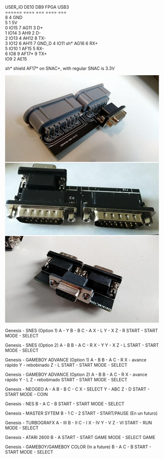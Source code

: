 USER_IO DE10  DB9  FPGA   USB3   
======  ====  ===  ====   ===    
              8           4 GND  
              5           1 5V   
0       IO15  7    AG11   3 D+   
1       IO14  3    AH9    2 D-   
2       IO13  4    AH12   8 TX-  
3       IO12  6    AH11   7 GND_D
4       IO11  sh*  AG16   6 RX+  
5       IO10  1    AF15   5 RX-  
6       IO8   9    AF17*  9 TX+  
        IO9   2    AE15          

sh* shield
AF17* on SNAC+, with regular SNAC is 3.3V

![SNES](photos/snes.jpg?raw=true "SNES")
![NeoGeo](photos/neogeo.jpg?raw=true "NeoGeo")
![Genesis](photos/genesis.jpg?raw=true "Genesis")

Genesis - SNES (Option 1)
A - Y
B - B
C - A
X - L
Y - X
Z - R
START - START
MODE - SELECT

Genesis - SNES (Option 2)
A - B
B - A
C - R
X - Y
Y - X
Z - L
START - START
MODE - SELECT

Genesis - GAMEBOY ADVANCE (Option 1)
A - B
B - A
C - R
X - avance rápido
Y - rebobinado
Z - L
START - START
MODE - SELECT

Genesis - GAMEBOY ADVANCE (Option 2)
A - B
B - A
C - R
X - avance rápido
Y - L
Z - rebobinado
START - START
MODE - SELECT

Genesis - NEOGEO
A - A
B - B
C - C
X - SELECT
Y - ABC
Z - D
START - START
MODE - COIN

Genesis - NES
B - A
C - B
START - START
MODE - SELECT

Genesis - MASTER SYTEM
B - 1
C - 2
START - START/PAUSE (En un futuro)

Genesis - TURBOGRAFX
A - III
B - II
C - I
X - IV
Y - V
Z - VI
START - RUN
MODE - SELECT

Genesis - ATARI 2600
B - A
START - START GAME
MODE - SELECT GAME

Genesis - GAMEBOY/GAMEBOY COLOR (In a future)
B - A
C - B
START - START
MODE - SELECT
